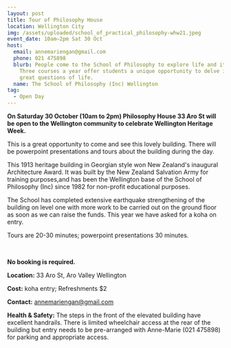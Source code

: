 ```yaml
---
layout: post
title: Tour of Philosophy House
location: Wellington City
img: /assets/uploaded/school_of_practical_philosophy-whw21.jpeg
event_date: 10am–2pm Sat 30 Oct
host:
  email: annemariengan@gmail.com
  phone: 021 475898
  blurb: People come to the School of Philosophy to explore life and its meaning.
    Three courses a year offer students a unique opportunity to delve into the
    great questions of life.
  name: The School of Philosophy (Inc) Wellington
tag:
  - Open Day
---
```

**On Saturday 30 October (10am to 2pm) Philosophy House 33 Aro St will be open to the Wellington community to celebrate Wellington Heritage Week.** 

This is a great opportunity to come and see this lovely building. There will be powerpoint presentations and tours about the building during the day. 

This 1913 heritage building in Georgian style won New Zealand's inaugural Architecture Award. It was built by the New Zealand Salvation Army for training purposes,and has been the Wellington base of the School of Philosophy (Inc) since 1982 for non-profit educational purposes. 

The School has completed extensive earthquake strengthening of the building on level one with more work to be carried out on the ground floor as soon as we can raise the funds. This year we have asked for a koha on entry.

Tours are 20-30 minutes; powerpoint presentations 30 minutes.

<br>

**No booking is required.**

**Location:** 33 Aro St, Aro Valley Wellington

**Cost:** koha entry; Refreshments $2

**Contact:** annemariengan@gmail.com 

**Health & Safety:** The steps in the front of the elevated building have excellent handrails. There is limited wheelchair access at the rear of the building but entry needs to be pre-arranged with Anne-Marie (021 475898) for parking and appropriate access.